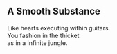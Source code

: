 A Smooth Substance
------------------
Like hearts executing within guitars.  
You fashion in the thicket  
as in a infinite jungle.  

